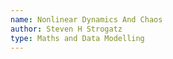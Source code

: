 ```yaml
---
name: Nonlinear Dynamics And Chaos
author: Steven H Strogatz
type: Maths and Data Modelling
---
```


